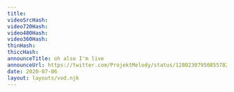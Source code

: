 ```yaml
---
title: 
videoSrcHash: 
video720Hash: 
video480Hash: 
video360Hash: 
thinHash: 
thiccHash: 
announceTitle: oh also I'm live
announceUrl: https://twitter.com/ProjektMelody/status/1280230795085578247
date: 2020-07-06
layout: layouts/vod.njk
---
```

